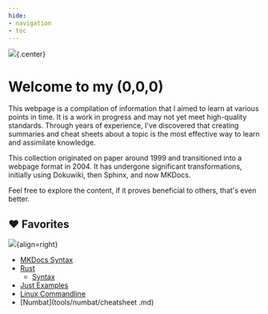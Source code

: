 ```yaml
---
hide:
- navigation
- toc
---
```

![](img/logo-dark.svg){.center}

# Welcome to my (0,0,0)

This webpage is a compilation of information that I aimed to learn at various points in time. It is a work in progress and may not yet meet high-quality standards. Through years of experience, I've discovered that creating summaries and cheat sheets about a topic is the most effective way to learn and assimilate knowledge.

This collection originated on paper around 1999 and transitioned into a webpage format in 2004. It has undergone significant transformations, initially using Dokuwiki, then Sphinx, and now MKDocs.

Feel free to explore the content, if it proves beneficial to others, that's even better.

## :heart: Favorites

![](img/avatar/purple-tentacle-2.svg){align=right}

- [MKDocs Syntax](multimedia/writing/md/mkdocs/cheatsheet.md)
- [Rust](coding/rust/index.md)
    - [Syntax](coding/rust/syntax.md)
- [Just Examples](tools/just/examples.md)
- [Linux Commandline](os/linux/commandline/cheatsheet.md)
- [Numbat](tools/numbat/cheatsheet
.md)


